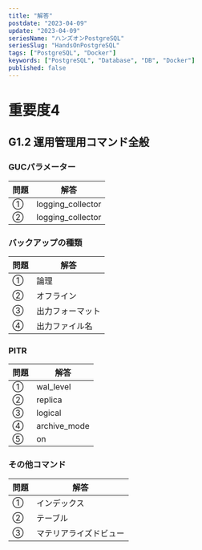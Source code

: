 ```yaml
---
title: "解答"
postdate: "2023-04-09"
update: "2023-04-09"
seriesName: "ハンズオンPostgreSQL"
seriesSlug: "HandsOnPostgreSQL"
tags: ["PostgreSQL", "Docker"]
keywords: ["PostgreSQL", "Database", "DB", "Docker"]
published: false
---
```


# 重要度4

## G1.2 運用管理用コマンド全般

### GUCパラメーター

|問題|解答|
|---|--|
| ① |logging_collector|
| ② |logging_collector|


### バックアップの種類

|問題|解答|
|---|--|
| ① |論理|
| ② |オフライン|
| ③ |出力フォーマット|
| ④ |出力ファイル名|

### PITR

|問題|解答|
|---|--|
| ① |wal_level|
| ② |replica|
| ③ |logical|
| ④ |archive_mode|
| ⑤ |on|

### その他コマンド

|問題|解答|
|---|--|
| ① |インデックス|
| ② |テーブル|
| ③ |マテリアライズドビュー|

